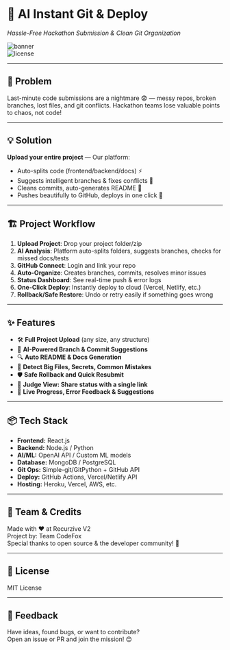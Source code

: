 # 🚀 AI Instant Git & Deploy  
*Hassle-Free Hackathon Submission & Clean Git Organization*  

![banner](https://img.shields.io/badge/Hackathon%20Ready-Yes-success?style=for-the-badge)  
![license](https://img.shields.io/badge/License-MIT-blue?style=for-the-badge)  

---

## 🎯 Problem

Last-minute code submissions are a nightmare 😨 — messy repos, broken branches, lost files, and git conflicts. Hackathon teams lose valuable points to chaos, not code!

---

## 💡 Solution

**Upload your entire project** — Our platform:
- Auto-splits code (frontend/backend/docs) ⚡
- Suggests intelligent branches & fixes conflicts 🧠
- Cleans commits, auto-generates README 📄
- Pushes beautifully to GitHub, deploys in one click 🚀

---

## 🏗️ Project Workflow

1. **Upload Project**: Drop your project folder/zip
2. **AI Analysis**: Platform auto-splits folders, suggests branches, checks for missed docs/tests
3. **GitHub Connect**: Login and link your repo
4. **Auto-Organize**: Creates branches, commits, resolves minor issues
5. **Status Dashboard**: See real-time push & error logs
6. **One-Click Deploy**: Instantly deploy to cloud (Vercel, Netlify, etc.)
7. **Rollback/Safe Restore**: Undo or retry easily if something goes wrong

---

## ✨ Features

- 🛠️ **Full Project Upload** (any size, any structure)
- 🤖 **AI-Powered Branch & Commit Suggestions**
- 🔍 **Auto README & Docs Generation**
- 🚩 **Detect Big Files, Secrets, Common Mistakes**
- 🛡️ **Safe Rollback and Quick Resubmit**
- 👀 **Judge View: Share status with a single link**
- 🚦 **Live Progress, Error Feedback & Suggestions**

---

## 📦 Tech Stack

- **Frontend:** React.js  
- **Backend:** Node.js / Python  
- **AI/ML:** OpenAI API / Custom ML models  
- **Database:** MongoDB / PostgreSQL  
- **Git Ops:** Simple-git/GitPython + GitHub API  
- **Deploy:** GitHub Actions, Vercel/Netlify API  
- **Hosting:** Heroku, Vercel, AWS, etc.

---

## 🙌 Team & Credits 

Made with ❤️ at Recurzive V2 \
Project by: Team CodeFox  
Special thanks to open source & the developer community! 🌟

---

## 📝 License

MIT License

---

## 💬 Feedback

Have ideas, found bugs, or want to contribute?  
Open an issue or PR and join the mission! 😊